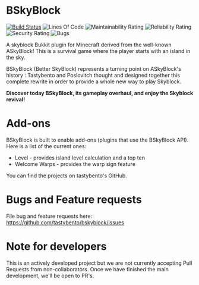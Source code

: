 BSkyBlock
==========

[![Build Status](https://travis-ci.org/tastybento/bskyblock.svg?branch=master)](https://travis-ci.org/tastybento/bskyblock)
![Lines Of Code](https://sonarcloud.io/api/project_badges/measure?project=us.tastybento%3Abskyblock&metric=ncloc)
![Maintainability Rating](https://sonarcloud.io/api/project_badges/measure?project=us.tastybento%3Abskyblock&metric=sqale_rating)
![Reliability Rating](https://sonarcloud.io/api/project_badges/measure?project=us.tastybento%3Abskyblock&metric=reliability_rating)
![Security Rating](https://sonarcloud.io/api/project_badges/measure?project=us.tastybento%3Abskyblock&metric=security_rating)
![Bugs](https://sonarcloud.io/api/project_badges/measure?project=us.tastybento%3Abskyblock&metric=bugs)


A skyblock Bukkit plugin for Minecraft derived from the well-known ASkyBlock!
This is a survival game where the player starts with an island in the sky.

BSkyBlock (Better SkyBlock) represents a turning point on ASkyBlock's history : Tastybento and Poslovitch thought and designed together this complete rewrite in order to provide a whole new way to play Skyblock.

**Discover today BSkyBlock, its gameplay overhaul, and enjoy the Skyblock revival!**

Add-ons
=======
BSkyBlock is built to enable add-ons (plugins that use the BSkyBlock API). Here is a list of the current ones:

* Level - provides island level calculation and a top ten
* Welcome Warps - provides the warp sign feature

You can find the projects on tastybento's GitHub.

Bugs and Feature requests
=========================
File bug and feature requests here: https://github.com/tastybento/bskyblock/issues

Note for developers
===================
This is an actively developed project but we are not currently accepting Pull Requests from non-collaborators. Once we have finished the main development, we'll be open to PR's.
